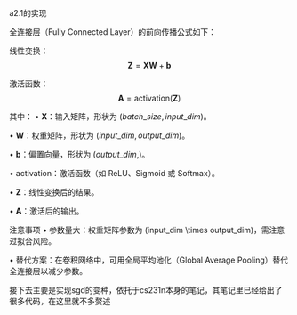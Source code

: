 a2.1的实现

全连接层（Fully Connected Layer）的前向传播公式如下：

线性变换：
$$
\mathbf{Z} = \mathbf{X} \mathbf{W} + \mathbf{b}
$$

激活函数：
$$
\mathbf{A} = \text{activation}(\mathbf{Z})
$$

其中：
• $\mathbf{X}$：输入矩阵，形状为 $(batch\_size, input\_dim)$。

• $\mathbf{W}$：权重矩阵，形状为 $(input\_dim, output\_dim)$。

• $\mathbf{b}$：偏置向量，形状为 $(output\_dim,)$。

• $\text{activation}$：激活函数（如 ReLU、Sigmoid 或 Softmax）。

• $\mathbf{Z}$：线性变换后的结果。

• $\mathbf{A}$：激活后的输出。


注意事项
• 参数量大：权重矩阵参数为 \(input\_dim \times output\_dim\)，需注意过拟合风险。

• 替代方案：在卷积网络中，可用全局平均池化（Global Average Pooling）替代全连接层以减少参数。

接下去主要是实现sgd的变种，依托于cs231n本身的笔记，其笔记里已经给出了很多代码，在这里就不多赘述